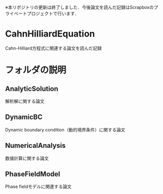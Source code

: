 ※本リポジトリの更新は終了しました．今後論文を読んだ記録はScrapboxのプライベートプロジェクトで行います．

# CahnHilliardEquation
Cahn-Hilliard方程式に関連する論文を読んだ記録

# フォルダの説明
## AnalyticSolution
解析解に関する論文

## DynamicBC
Dynamic boundary condition（動的境界条件）に関する論文

## NumericalAnalysis
数値計算に関する論文

## PhaseFieldModel
Phase fieldモデルに関連する論文
